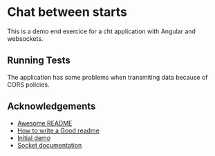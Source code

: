 
# Chat between starts

This is  a demo end exercice for  a  cht application  with Angular and websockets.





## Running Tests

The application has some problems when transmiting data  because of CORS policies.

## Acknowledgements

 - [Awesome README](https://github.com/matiassingers/awesome-readme)
 - [How to write a Good readme](https://bulldogjob.com/news/449-how-to-write-a-good-readme-for-your-github-project)
 - [Initial demo](https://www.youtube.com/watch?v=XAJes51k-Fo&list=LL&index=1)
 - [Socket documentation](https://socket.io/docs/v4/)
